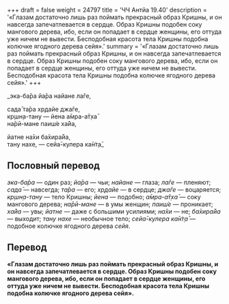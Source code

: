 +++
draft = false
weight = 24797
title = 'ЧЧ Антйа 19.40'
description = '«Глазам достаточно лишь раз поймать прекрасный образ Кришны, и он навсегда запечатлевается в сердце. Образ Кришны подобен соку мангового дерева, ибо, если он попадает в сердце женщины, его оттуда уже ничем не вывести. Бесподобная красота тела Кришны подобна колючке ягодного дерева сейя».'
summary = '«Глазам достаточно лишь раз поймать прекрасный образ Кришны, и он навсегда запечатлевается в сердце. Образ Кришны подобен соку мангового дерева, ибо, если он попадает в сердце женщины, его оттуда уже ничем не вывести. Бесподобная красота тела Кришны подобна колючке ягодного дерева сейя».'
+++

_эка-ба̄ра йа̄ра найане ла̄ге,  
  
сада̄ та̄ра хр̣дайе джа̄ге,  
кр̣шн̣а-тану — йена а̄мра-а̄т̣ха̄  
на̄рӣ-мане паиш́е ха̄йа,  
  
йатне на̄хи ба̄хира̄йа,  
тану нахе, — сейа̄-кулера ка̄н̇т̣а̄_

## Пословный перевод

_эка_\-_ба̄ра_ — один раз; _йа̄ра_ — чьи; _найане_ — глаза; _ла̄ге_ — пленяют; _сада̄_ — навсегда; _та̄ра_ — его; _хр̣дайе_ — в сердце; _джа̄ге_ — воцаряется; _кр̣шн̣а_\-_тану_ — тело Кришны; _йена_ — подобно; _а̄мра_\-_а̄т̣ха̄_ — соку мангового дерева; _на̄рӣ_\-_мане_ — в умы женщин; _паиш́е_ — проникает; _ха̄йа_ — увы; _йатне_ — даже с большими усилиями; _на̄хи_ — не; _ба̄хира̄йа_ — выходит; _тану_ _нахе_ — необычное тело; _сейа̄_\-_кулера_ _ка̄н̇т̣а̄_ — подобное колючке ягодного дерева _сейя_.

## Перевод

**«Глазам достаточно лишь раз поймать прекрасный образ Кришны, и он навсегда запечатлевается в сердце. Образ Кришны подобен соку мангового дерева, ибо, если он попадает в сердце женщины, его оттуда уже ничем не вывести. Бесподобная красота тела Кришны подобна колючке ягодного дерева сейя».**
